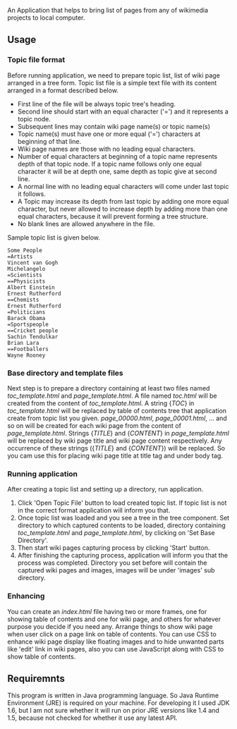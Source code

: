 An Application that helps to bring list of pages from any of wikimedia projects to local computer.

## Usage ##
### Topic file format ###
Before running application, we need to prepare topic list, list of wiki page arranged in a tree form. Topic list file is a simple text file with its content arranged in a format described below.

  * First line of the file will be always topic tree's heading.
  * Second line should start with an equal character ('=') and it represents a topic node.
  * Subsequent lines may contain wiki page name(s) or topic name(s)
  * Topic name(s) must have one or more equal ('=') characters at beginning of that line.
  * Wiki page names are those with no leading equal characters.
  * Number of equal characters at beginning of a topic name represents depth of that topic node. If a topic name follows only one equal character it will be at depth one, same depth as topic give at second line.
  * A normal line with no leading equal characters will come under last topic it follows.
  * A Topic may increase its depth from last topic by adding one more equal character, but never allowed to increase depth by adding more than one equal characters, because it will prevent forming a tree structure.
  * No blank lines are allowed anywhere in the file.

Sample topic list is given below.
```
Some People
=Artists
Vincent van Gogh
Michelangelo
=Scientists
==Physicists
Albert Einstein
Ernest Rutherford
==Chemists
Ernest Rutherford
=Politicians
Barack Obama
=Sportspeople
==Cricket people
Sachin Tendulkar
Brian Lara
==Footballers
Wayne Rooney
```

### Base directory and template files ###
Next step is to prepare a directory containing at least two files named _toc\_template.html_ and _page\_template.html_. A file named _toc.html_ will be created from the content of _toc\_template.html_. A string {$TOC$} in _toc\_template.html_ will be replaced by table of contents tree that application create from topic list you given. _page\_00000.html_, _page\_00001.html_, ... and so on will be created for each wiki page from the content of _page\_template.html_. Strings {$TITLE$} and {$CONTENT$} in  _page\_template.html_ will be replaced by wiki page title and wiki page content respectively. Any occurrence of these strings ({$TITLE$} and {$CONTENT$}) will be replaced. So you cam use this for placing wiki page title at title tag and under body tag.

### Running application ###
After creating a topic list and setting up a directory, run application.
  1. Click 'Open Topic File' button to load created topic list. If topic list is not in the correct format application will inform you that.
  1. Once topic list was loaded and you see a tree in the tree component. Set directory to which captured contents to be loaded, directory containing _toc\_template.html_ and _page\_template.html_, by clicking on 'Set Base Directory'.
  1. Then start wiki pages capturing process by clicking 'Start' button.
  1. After finishing the capturing process, application will inform you that the process was completed. Directory you set before will contain the captured wiki pages and images, images will be under 'images' sub directory.

### Enhancing ###
You can create an _index.html_ file having two or more frames, one for showing table of contents and one for wiki page, and others for whatever purpose you decide if you need any. Arrange things to show wiki page when user click on a page link on table of contents. You can use CSS to enhance wiki page display like floating images and to hide unwanted parts like 'edit' link in wiki pages, also you can use JavaScript along with CSS to show table of contents.

## Requiremnts ##
This program is written in Java programming language. So Java Runtime Environment (JRE) is required on your machine. For developing it I used JDK 1.6, but I am not sure whether it will run on prior JRE versions like 1.4 and 1.5, because not checked for whether it use any latest API.